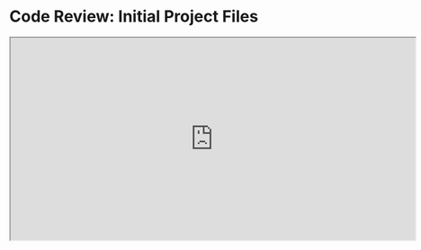 # Code Review: Initial Project Files
<div align="center">
<HTML>
   <CENTER><iframe width="720" height="360"
  src="https://www.youtube.com/embed/tgbNymZ7vqY?playlist=tgbNymZ7vqY&loop=1">
  </iframe> </CENTER>
</HTML>

</div>

